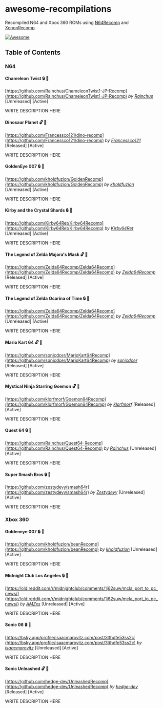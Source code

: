 # awesome-recompilations
Recompiled N64 and Xbox 360 ROMs using [N64Recomp](https://github.com/N64Recomp/N64Recomp) and [XenonRecomp](https://github.com/hedge-dev/XenonRecomp).

[![Awesome](https://awesome.re/badge.svg)](https://awesome.re)

## Table of Contents

### N64

#### Chameleon Twist :lock: :bell:

[https://github.com/Rainchus/ChameleonTwist1-JP-Recomp](https://github.com/Rainchus/ChameleonTwist1-JP-Recomp) _by [Rainchus](https://github.com/Rainchus)_ [Unreleased] [Active]

WRITE DESCRIPTION HERE

#### Dinosaur Planet :unlock: :bell:

[https://github.com/Francessco121/dino-recomp](https://github.com/Francessco121/dino-recomp) _by [Francessco121](https://github.com/Francessco121)_ [Released] [Active]

WRITE DESCRIPTION HERE

#### GoldenEye 007 :lock: :bell: 

[https://github.com/kholdfuzion/GoldenRecomp](https://github.com/kholdfuzion/GoldenRecomp) _by [kholdfuzion](https://github.com/kholdfuzion)_ [Unreleased] [Active]

WRITE DESCRIPTION HERE

#### Kirby and the Crystal Shards :lock: :bell:

[https://github.com/Kirby64Ret/Kirby64Recomp](https://github.com/Kirby64Ret/Kirby64Recomp) _by [Kirby64Ret](https://github.com/Kirby64Ret)_ [Unreleased] [Active]

WRITE DESCRIPTION HERE

#### The Legend of Zelda Majora's Mask :unlock: :bell:

[https://github.com/Zelda64Recomp/Zelda64Recomp](https://github.com/Zelda64Recomp/Zelda64Recomp) _by [Zelda64Recomp](https://github.com/Zelda64Recomp)_ [Released] [Active]

WRITE DESCRIPTION HERE

#### The Legend of Zelda Ocarina of Time :lock: :bell:

[https://github.com/Zelda64Recomp/Zelda64Recomp](https://github.com/Zelda64Recomp/Zelda64Recomp) _by [Zelda64Recomp](https://github.com/Zelda64Recomp)_ [Unreleased] [Active]

WRITE DESCRIPTION HERE

#### Mario Kart 64 :unlock: :bell:

[https://github.com/sonicdcer/MarioKart64Recomp](https://github.com/sonicdcer/MarioKart64Recomp) _by [sonicdcer](https://github.com/sonicdcer)_ [Released] [Active]

WRITE DESCRIPTION HERE

#### Mystical Ninja Starring Goemon :unlock: :bell:

[https://github.com/klorfmorf/Goemon64Recomp](https://github.com/klorfmorf/Goemon64Recomp) _by [klorfmorf](https://github.com/klorfmorf)_ [Released] [Active]

WRITE DESCRIPTION HERE

#### Quest 64 :lock: :bell:

[https://github.com/Rainchus/Quest64-Recomp](https://github.com/Rainchus/Quest64-Recomp) _by [Rainchus](https://github.com/Rainchus)_ [Unreleased] [Active]

WRITE DESCRIPTION HERE

#### Super Smash Bros :lock: :bell:

[https://github.com/zestydevy/smash64r](https://github.com/zestydevy/smash64r) _by [Zestydevy](https://github.com/Zestydevy)_ [Unreleased] [Active]

WRITE DESCRIPTION HERE

### Xbox 360

#### Goldeneye 007 :lock: :bell:

[https://github.com/kholdfuzion/beanRecomp](https://github.com/kholdfuzion/beanRecomp) _by [kholdfuzion](https://github.com/kholdfuzion)_ [Unreleased] [Active]

WRITE DESCRIPTION HERE

#### Midnight Club Los Angeles :lock: :bell:

[https://old.reddit.com/r/midnightclub/comments/1j62suw/mcla_port_to_pc_news/](https://old.reddit.com/r/midnightclub/comments/1j62suw/mcla_port_to_pc_news/) _by [AMZxs](https://old.reddit.com/user/AMZxs)_ [Unreleased] [Active]

WRITE DESCRIPTION HERE

#### Sonic 06 :lock: :bell:

[https://bsky.app/profile/isaacmarovitz.com/post/3lthdfe53ss2c](https://bsky.app/profile/isaacmarovitz.com/post/3lthdfe53ss2c) _by [isaacmarovitz](https://bsky.app/profile/isaacmarovitz.com)_ [Unreleased] [Active]

WRITE DESCRIPTION HERE

#### Sonic Unleashed :unlock: :bell:

[https://github.com/hedge-dev/UnleashedRecomp](https://github.com/hedge-dev/UnleashedRecomp) _by [hedge-dev](https://github.com/hedge-dev)_ [Released] [Active]

WRITE DESCRIPTION HERE